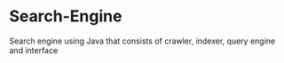 # Search-Engine
Search engine using Java that consists of crawler, indexer, query engine and interface

